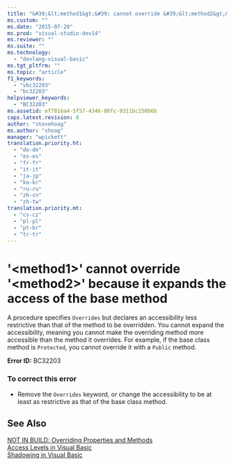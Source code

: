 ```yaml
---
title: "&#39;&lt;method1&gt;&#39; cannot override &#39;&lt;method2&gt;&#39; because it expands the access of the base method"
ms.custom: ""
ms.date: "2015-07-20"
ms.prod: "visual-studio-dev14"
ms.reviewer: ""
ms.suite: ""
ms.technology: 
  - "devlang-visual-basic"
ms.tgt_pltfrm: ""
ms.topic: "article"
f1_keywords: 
  - "vbc32203"
  - "bc32203"
helpviewer_keywords: 
  - "BC32203"
ms.assetid: ef7816a4-5f57-4346-80fc-9311bc150b6b
caps.latest.revision: 8
author: "stevehoag"
ms.author: "shoag"
manager: "wpickett"
translation.priority.ht: 
  - "de-de"
  - "es-es"
  - "fr-fr"
  - "it-it"
  - "ja-jp"
  - "ko-kr"
  - "ru-ru"
  - "zh-cn"
  - "zh-tw"
translation.priority.mt: 
  - "cs-cz"
  - "pl-pl"
  - "pt-br"
  - "tr-tr"
---
```

# &#39;&lt;method1&gt;&#39; cannot override &#39;&lt;method2&gt;&#39; because it expands the access of the base method
A procedure specifies `Overrides` but declares an accessibility less restrictive than that of the method to be overridden. You cannot expand the accessibility, meaning you cannot make the overriding method more accessible than the method it overrides. For example, if the base class method is `Protected`, you cannot override it with a `Public` method.  
  
 **Error ID:** BC32203  
  
### To correct this error  
  
-   Remove the `Overrides` keyword, or change the accessibility to be at least as restrictive as that of the base class method.  
  
## See Also  
 [NOT IN BUILD: Overriding Properties and Methods](http://msdn.microsoft.com/en-us/2167e8f5-1225-4b13-9ebd-02591ba90213)   
 [Access Levels in Visual Basic](../../visual-basic\programming-guide\language-features\declared-elements/access-levels.md)   
 [Shadowing in Visual Basic](../../visual-basic\programming-guide\language-features\declared-elements/shadowing.md)